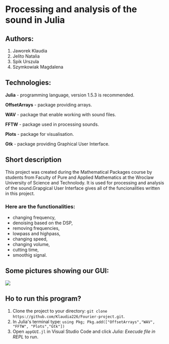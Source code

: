  # Processing and analysis of the sound in Julia

## Authors:
1. Jaworek Klaudia
2. Jelito Natalia
3. Spik Urszula
4. Szymkowiak Magdalena

## Technologies:
**Julia** - programming language, version 1.5.3 is recommended.

**OffsetArrays** - package providing arrays.

**WAV** - package that enable working with sound files.

**FFTW** - package used in processing sounds.

**Plots** - package for visualisation.

**Gtk** - package providing Graphical User Interface.

 ## Short description

 This project was created during the Mathematical Packages course by students from Faculty of Pure and Applied Mathematics at the Wroclaw University of Science and Technolody. 
 It is used for processing and analysis of the sound.Grapgical User Interface gives all of the funcionalities written in this project.

 ### Here are the functionalities:
 * changing frequency,
 * denoising based on the DSP,
 * removing frequencies,
 * lowpass and highpass,
 * changing speed,
 * changing volume,
 * cutting time,
 * smoothig signal.

## Some pictures showing our GUI:
![](/.png)



## Ho to run this program?
1. Clone the project to your directory: `git clone https://github.com/Klaudia226/Fourier-project.git`.
2. In Julia's terminal type:
   `using Pkg; Pkg.add(["OffsetArrays","WAV", "FFTW", "Plots","Gtk"])`
3. Open `appGUI.jl` in Visual Studio Code and click *Julia: Execude file in REPL* to run.